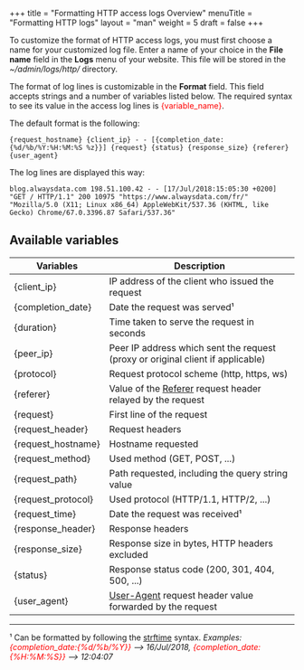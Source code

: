 +++
title = "Formatting HTTP access logs Overview"
menuTitle = "Formatting HTTP logs"
layout = "man"
weight = 5
draft = false
+++

To customize the format of HTTP access logs, you must first choose a name for your customized log file. Enter a name of your choice in the **File name** field in the **Logs** menu of your website.
This file will be stored in the _~/admin/logs/http/_ directory.

The format of log lines is customizable in the **Format** field. This field accepts strings and a number of variables listed below.
The required syntax to see its value in the access log lines is <font color="red">{variable_name}</font>.

The default format is the following:

```
{request_hostname} {client_ip} - - [{completion_date:{%d/%b/%Y:%H:%M:%S %z}}] {request} {status} {response_size} {referer} {user_agent}
```

The log lines are displayed this way:

```
blog.alwaysdata.com 198.51.100.42 - - [17/Jul/2018:15:05:30 +0200] "GET / HTTP/1.1" 200 10975 "https://www.alwaysdata.com/fr/" "Mozilla/5.0 (X11; Linux x86_64) AppleWebKit/537.36 (KHTML, like Gecko) Chrome/67.0.3396.87 Safari/537.36"
```

## Available variables

Variables | Description
----|----
{client_ip} | IP address of the client who issued the request
{completion_date} | Date the request was served¹
{duration} | Time taken to serve the request in seconds
{peer_ip} | Peer IP address which sent the request (proxy or original client if applicable)
{protocol} | Request protocol scheme (http, https, ws)
{referer} | Value of the [Referer](https://en.wikipedia.org/wiki/HTTP_referer) request header relayed by the request
{request} | First line of the request
{request_header} | Request headers
{request_hostname} | Hostname requested
{request_method} | Used method (GET, POST, ...)
{request_path} | Path requested, including the query string value
{request_protocol} | Used protocol (HTTP/1.1, HTTP/2, ...)
{request_time} | Date the request was received¹
{response_header} | Response headers
{response_size} | Response size in bytes, HTTP headers excluded
{status} | Response status code (200, 301, 404, 500, ...)
{user_agent} | [User-Agent](https://en.wikipedia.org/wiki/User_agent#Use_in_HTTP) request header value forwarded by the request

----
¹ Can be formatted by following the [strftime](https://docs.python.org/3.6/library/datetime.html?highlight=strftime#strftime-strptime-behavior) syntax. _Examples: <font color="red">{completion\_date:{%d/%b/%Y}}</font> --> 16/Jul/2018, <font color="red">{completion\_date:{%H:%M:%S}}</font> --> 12:04:07_
